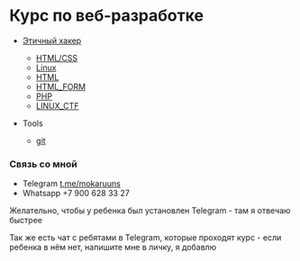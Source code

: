 # Курс по веб-разработке

- [Этичный хакер](/hacker)
  - [HTML/CSS](/hacker/1_HTML_CSS_introduction)
  - [Linux](/hacker/2_Linux_introduction)
  - [HTML](/hacker/3_HTML)
  - [HTML_FORM](/hacker/3_HTML_FORM)
  - [PHP](/hacker/4_PHP)
  - [LINUX_CTF](/hacker/5_LINUX_CTF)

- Tools
  - [git](/tool/git) 


### Связь со мной

- Telegram [t.me/mokaruuns](https://t.me/mokaruuns) 
- Whatsapp +7 900 628 33 27

Желательно, чтобы у ребенка был установлен Telegram - там я отвечаю быстрее

Так же есть чат с ребятами в Telegram, которые проходят курс - если ребенка в нём нет, напишите мне в личку, я добавлю 
